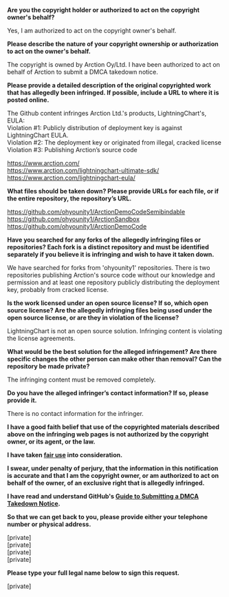 **Are you the copyright holder or authorized to act on the copyright owner's behalf?**

Yes, I am authorized to act on the copyright owner's behalf.

**Please describe the nature of your copyright ownership or authorization to act on the owner's behalf.**

The copyright is owned by Arction Oy/Ltd. I have been authorized to act on behalf of Arction to submit a DMCA takedown notice.

**Please provide a detailed description of the original copyrighted work that has allegedly been infringed. If possible, include a URL to where it is posted online.**

The Github content infringes Arction Ltd.'s products, LightningChart's, EULA:  
Violation #1: Publicly distribution of deployment key is against LightningChart EULA.  
Violation #2: The deployment key or originated from illegal, cracked license  
Violation #3: Publishing Arction’s source code

https://www.arction.com/  
https://www.arction.com/lightningchart-ultimate-sdk/  
https://www.arction.com/lightningchart-eula/

**What files should be taken down? Please provide URLs for each file, or if the entire repository, the repository’s URL.**

https://github.com/ohyounity1/ArctionDemoCodeSemibindable  
https://github.com/ohyounity1/ArctionSandbox  
https://github.com/ohyounity1/ArctionDemoCode

**Have you searched for any forks of the allegedly infringing files or repositories? Each fork is a distinct repository and must be identified separately if you believe it is infringing and wish to have it taken down.**

We have searched for forks from 'ohyounity1' repositories. There is two repositories publishing Arction's source code without our knowledge and permission and at least one repository publicly distributing the deployment key, probably from cracked license.

**Is the work licensed under an open source license? If so, which open source license? Are the allegedly infringing files being used under the open source license, or are they in violation of the license?**

LightningChart is not an open source solution. Infringing content is violating the license agreements.

**What would be the best solution for the alleged infringement? Are there specific changes the other person can make other than removal? Can the repository be made private?**

The infringing content must be removed completely.

**Do you have the alleged infringer’s contact information? If so, please provide it.**

There is no contact information for the infringer.

**I have a good faith belief that use of the copyrighted materials described above on the infringing web pages is not authorized by the copyright owner, or its agent, or the law.**

**I have taken <a href="https://www.lumendatabase.org/topics/22">fair use</a> into consideration.**

**I swear, under penalty of perjury, that the information in this notification is accurate and that I am the copyright owner, or am authorized to act on behalf of the owner, of an exclusive right that is allegedly infringed.**

**I have read and understand GitHub's <a href="https://help.github.com/articles/guide-to-submitting-a-dmca-takedown-notice/">Guide to Submitting a DMCA Takedown Notice</a>.**

**So that we can get back to you, please provide either your telephone number or physical address.**

[private]  
[private]  
[private]  
[private]

**Please type your full legal name below to sign this request.**

[private]
